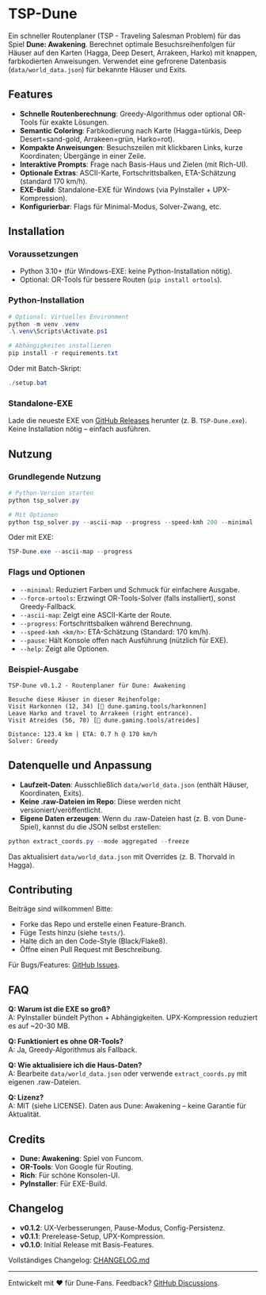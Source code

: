 # TSP-Dune

Ein schneller Routenplaner (TSP - Traveling Salesman Problem) für das Spiel **Dune: Awakening**. Berechnet optimale Besuchsreihenfolgen für Häuser auf den Karten (Hagga, Deep Desert, Arrakeen, Harko) mit knappen, farbkodierten Anweisungen. Verwendet eine gefrorene Datenbasis (`data/world_data.json`) für bekannte Häuser und Exits.

## Features

- **Schnelle Routenberechnung**: Greedy-Algorithmus oder optional OR-Tools für exakte Lösungen.
- **Semantic Coloring**: Farbkodierung nach Karte (Hagga=türkis, Deep Desert=sand-gold, Arrakeen=grün, Harko=rot).
- **Kompakte Anweisungen**: Besuchszeilen mit klickbaren Links, kurze Koordinaten; Übergänge in einer Zeile.
- **Interaktive Prompts**: Frage nach Basis-Haus und Zielen (mit Rich-UI).
- **Optionale Extras**: ASCII-Karte, Fortschrittsbalken, ETA-Schätzung (standard 170 km/h).
- **EXE-Build**: Standalone-EXE für Windows (via PyInstaller + UPX-Kompression).
- **Konfigurierbar**: Flags für Minimal-Modus, Solver-Zwang, etc.

## Installation

### Voraussetzungen
- Python 3.10+ (für Windows-EXE: keine Python-Installation nötig).
- Optional: OR-Tools für bessere Routen (`pip install ortools`).

### Python-Installation
```powershell
# Optional: Virtuelles Environment
python -m venv .venv
.\.venv\Scripts\Activate.ps1

# Abhängigkeiten installieren
pip install -r requirements.txt
```

Oder mit Batch-Skript:
```powershell
./setup.bat
```

### Standalone-EXE
Lade die neueste EXE von [GitHub Releases](https://github.com/ComictypX/TSP-Dune/releases) herunter (z. B. `TSP-Dune.exe`). Keine Installation nötig – einfach ausführen.

## Nutzung

### Grundlegende Nutzung
```powershell
# Python-Version starten
python tsp_solver.py

# Mit Optionen
python tsp_solver.py --ascii-map --progress --speed-kmh 200 --minimal
```

Oder mit EXE:
```powershell
TSP-Dune.exe --ascii-map --progress
```

### Flags und Optionen
- `--minimal`: Reduziert Farben und Schmuck für einfachere Ausgabe.
- `--force-ortools`: Erzwingt OR-Tools-Solver (falls installiert), sonst Greedy-Fallback.
- `--ascii-map`: Zeigt eine ASCII-Karte der Route.
- `--progress`: Fortschrittsbalken während Berechnung.
- `--speed-kmh <km/h>`: ETA-Schätzung (Standard: 170 km/h).
- `--pause`: Hält Konsole offen nach Ausführung (nützlich für EXE).
- `--help`: Zeigt alle Optionen.

### Beispiel-Ausgabe
```
TSP-Dune v0.1.2 - Routenplaner für Dune: Awakening

Besuche diese Häuser in dieser Reihenfolge:
Visit Harkonnen (12, 34) [🔗 dune.gaming.tools/harkonnen]
Leave Harko and travel to Arrakeen (right entrance).
Visit Atreides (56, 78) [🔗 dune.gaming.tools/atreides]

Distance: 123.4 km | ETA: 0.7 h @ 170 km/h
Solver: Greedy
```

## Datenquelle und Anpassung

- **Laufzeit-Daten**: Ausschließlich `data/world_data.json` (enthält Häuser, Koordinaten, Exits).
- **Keine .raw-Dateien im Repo**: Diese werden nicht versioniert/veröffentlicht.
- **Eigene Daten erzeugen**: Wenn du .raw-Dateien hast (z. B. von Dune-Spiel), kannst du die JSON selbst erstellen:

```powershell
python extract_coords.py --mode aggregated --freeze
```

Das aktualisiert `data/world_data.json` mit Overrides (z. B. Thorvald in Hagga).

## Contributing

Beiträge sind willkommen! Bitte:
- Forke das Repo und erstelle einen Feature-Branch.
- Füge Tests hinzu (siehe `tests/`).
- Halte dich an den Code-Style (Black/Flake8).
- Öffne einen Pull Request mit Beschreibung.

Für Bugs/Features: [GitHub Issues](https://github.com/ComictypX/TSP-Dune/issues).

## FAQ

**Q: Warum ist die EXE so groß?**  
A: PyInstaller bündelt Python + Abhängigkeiten. UPX-Kompression reduziert es auf ~20-30 MB.

**Q: Funktioniert es ohne OR-Tools?**  
A: Ja, Greedy-Algorithmus als Fallback.

**Q: Wie aktualisiere ich die Haus-Daten?**  
A: Bearbeite `data/world_data.json` oder verwende `extract_coords.py` mit eigenen .raw-Dateien.

**Q: Lizenz?**  
A: MIT (siehe LICENSE). Daten aus Dune: Awakening – keine Garantie für Aktualität.

## Credits

- **Dune: Awakening**: Spiel von Funcom.
- **OR-Tools**: Von Google für Routing.
- **Rich**: Für schöne Konsolen-UI.
- **PyInstaller**: Für EXE-Build.

## Changelog

- **v0.1.2**: UX-Verbesserungen, Pause-Modus, Config-Persistenz.
- **v0.1.1**: Prerelease-Setup, UPX-Kompression.
- **v0.1.0**: Initial Release mit Basis-Features.

Vollständiges Changelog: [CHANGELOG.md](CHANGELOG.md)

---

Entwickelt mit ❤️ für Dune-Fans. Feedback? [GitHub Discussions](https://github.com/ComictypX/TSP-Dune/discussions).
